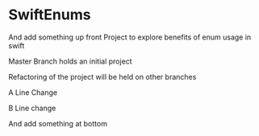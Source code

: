 # SwiftEnums
And add something up front
Project to explore benefits of enum usage in swift

Master Branch holds an initial project

Refactoring of the project will be held on other branches

A Line Change

B Line change

And add something at bottom
